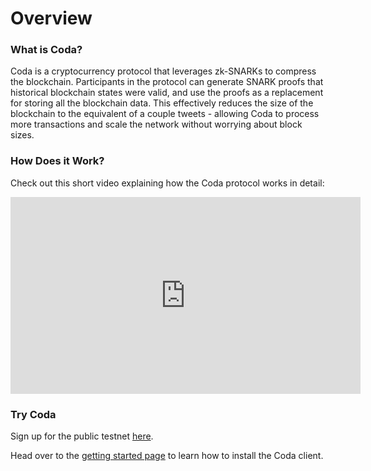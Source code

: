 # Overview

### What is Coda?

Coda is a cryptocurrency protocol that leverages zk-SNARKs to compress the blockchain. Participants in the protocol can generate SNARK proofs that historical blockchain states were valid, and use the proofs as a replacement for storing all the blockchain data. This effectively reduces the size of the blockchain to the equivalent of a couple tweets - allowing Coda to process more transactions and scale the network without worrying about block sizes.

### How Does it Work?

Check out this short video explaining how the Coda protocol works in detail:

<iframe width="560" height="315" src="https://www.youtube.com/embed/eWVGATxEB6M" frameborder="0" allow="accelerometer; autoplay; encrypted-media; gyroscope; picture-in-picture" allowfullscreen></iframe>

### Try Coda

Sign up for the public testnet [here](https://bit.ly/TestnetForm).

Head over to the [getting started page](getting-started) to learn how to install the Coda client.
